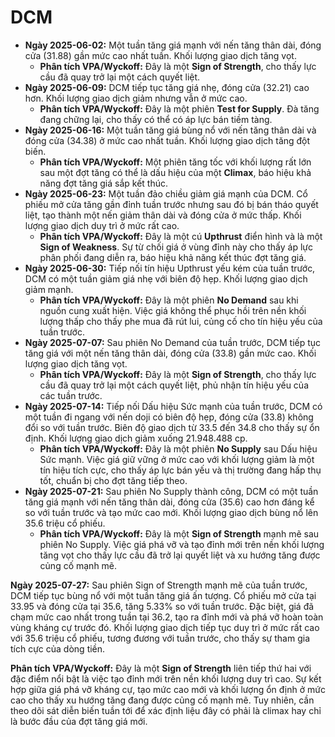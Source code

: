 # DCM

- **Ngày 2025-06-02:** Một tuần tăng giá mạnh với nến tăng thân dài, đóng cửa (31.88) gần mức cao nhất tuần. Khối lượng giao dịch tăng vọt.
    - **Phân tích VPA/Wyckoff:** Đây là một **Sign of Strength**, cho thấy lực cầu đã quay trở lại một cách quyết liệt.
- **Ngày 2025-06-09:** DCM tiếp tục tăng giá nhẹ, đóng cửa (32.21) cao hơn. Khối lượng giao dịch giảm nhưng vẫn ở mức cao.
    - **Phân tích VPA/Wyckoff:** Đây là một phiên **Test for Supply**. Đà tăng đang chững lại, cho thấy có thể có áp lực bán tiềm tàng.
- **Ngày 2025-06-16:** Một tuần tăng giá bùng nổ với nến tăng thân dài và đóng cửa (34.38) ở mức cao nhất tuần. Khối lượng giao dịch tăng đột biến.
    - **Phân tích VPA/Wyckoff:** Một phiên tăng tốc với khối lượng rất lớn sau một đợt tăng có thể là dấu hiệu của một **Climax**, báo hiệu khả năng đợt tăng giá sắp kết thúc.
- **Ngày 2025-06-23:** Một tuần đảo chiều giảm giá mạnh của DCM. Cổ phiếu mở cửa tăng gần đỉnh tuần trước nhưng sau đó bị bán tháo quyết liệt, tạo thành một nến giảm thân dài và đóng cửa ở mức thấp. Khối lượng giao dịch duy trì ở mức rất cao.
    - **Phân tích VPA/Wyckoff:** Đây là một cú **Upthrust** điển hình và là một **Sign of Weakness**. Sự từ chối giá ở vùng đỉnh này cho thấy áp lực phân phối đang diễn ra, báo hiệu khả năng kết thúc đợt tăng giá.
- **Ngày 2025-06-30:** Tiếp nối tín hiệu Upthrust yếu kém của tuần trước, DCM có một tuần giảm giá nhẹ với biên độ hẹp. Khối lượng giao dịch giảm mạnh.
    - **Phân tích VPA/Wyckoff:** Đây là một phiên **No Demand** sau khi nguồn cung xuất hiện. Việc giá không thể phục hồi trên nền khối lượng thấp cho thấy phe mua đã rút lui, củng cố cho tín hiệu yếu của tuần trước.
- **Ngày 2025-07-07:** Sau phiên No Demand của tuần trước, DCM tiếp tục tăng giá với một nến tăng thân dài, đóng cửa (33.8) gần mức cao. Khối lượng giao dịch tăng vọt.
    - **Phân tích VPA/Wyckoff:** Đây là một **Sign of Strength**, cho thấy lực cầu đã quay trở lại một cách quyết liệt, phủ nhận tín hiệu yếu của các tuần trước.
- **Ngày 2025-07-14:** Tiếp nối Dấu hiệu Sức mạnh của tuần trước, DCM có một tuần đi ngang với nến doji có biên độ hẹp, đóng cửa (33.8) không đổi so với tuần trước. Biên độ giao dịch từ 33.5 đến 34.8 cho thấy sự ổn định. Khối lượng giao dịch giảm xuống 21.948.488 cp.
    - **Phân tích VPA/Wyckoff:** Đây là một phiên **No Supply** sau Dấu hiệu Sức mạnh. Việc giá giữ vững ở mức cao với khối lượng giảm là một tín hiệu tích cực, cho thấy áp lực bán yếu và thị trường đang hấp thụ tốt, chuẩn bị cho đợt tăng tiếp theo.
- **Ngày 2025-07-21:** Sau phiên No Supply thành công, DCM có một tuần tăng giá mạnh với nến tăng thân dài, đóng cửa (35.6) cao hơn đáng kể so với tuần trước và tạo mức cao mới. Khối lượng giao dịch bùng nổ lên 35.6 triệu cổ phiếu.
    - **Phân tích VPA/Wyckoff:** Đây là một **Sign of Strength** mạnh mẽ sau phiên No Supply. Việc giá phá vỡ và tạo đỉnh mới trên nền khối lượng tăng vọt cho thấy lực cầu đã trở lại quyết liệt và xu hướng tăng được củng cố mạnh mẽ.


**Ngày 2025-07-27:** Sau phiên Sign of Strength mạnh mẽ của tuần trước, DCM tiếp tục bùng nổ với một tuần tăng giá ấn tượng. Cổ phiếu mở cửa tại 33.95 và đóng cửa tại 35.6, tăng 5.33% so với tuần trước. Đặc biệt, giá đã chạm mức cao nhất trong tuần tại 36.2, tạo ra đỉnh mới và phá vỡ hoàn toàn vùng kháng cự trước đó. Khối lượng giao dịch tiếp tục duy trì ở mức rất cao với 35.6 triệu cổ phiếu, tương đương với tuần trước, cho thấy sự tham gia tích cực của dòng tiền.

**Phân tích VPA/Wyckoff:** Đây là một **Sign of Strength** liên tiếp thứ hai với đặc điểm nổi bật là việc tạo đỉnh mới trên nền khối lượng duy trì cao. Sự kết hợp giữa giá phá vỡ kháng cự, tạo mức cao mới và khối lượng ổn định ở mức cao cho thấy xu hướng tăng đang được củng cố mạnh mẽ. Tuy nhiên, cần theo dõi sát diễn biến tuần tới để xác định liệu đây có phải là climax hay chỉ là bước đầu của đợt tăng giá mới.
